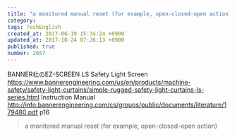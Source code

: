 ```yaml
---
title: "a monitored manual reset (for example, open-closed-open action)"
category: 
tags: TechEnglish
created_at: 2017-06-19 15:34:24 +0900
updated_at: 2017-10-24 07:26:13 +0900
published: true
number: 2657
---
```


BANNER社のEZ-SCREEN LS Safety Light Screen
https://www.bannerengineering.com/us/en/products/machine-safety/safety-light-curtains/simple-rugged-safety-light-curtains-ls-series.html
Instruction Manual
http://info.bannerengineering.com/cs/groups/public/documents/literature/179480.pdf
p16

>  a monitored manual reset (for example, open-closed-open action)


